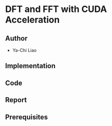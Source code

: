 # DFT and FFT with CUDA Acceleration

## Author

- Ya-Chi Liao

## Implementation



## Code


## Report


## Prerequisites

